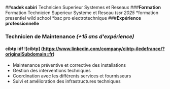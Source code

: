 ##**sadek sabiri**
Technicien Superieur Systemes et Reseaux 
###**Formation**
Formation Technicien Superieur Systeme et Reseau  _tssr 2025_
*formation presentiel wild school 
*bac pro electrotechnique 
###**Expérience professionnelle**  
### **Technicien de Maintenance** *(+15 ans d'expérience)* 
#### cibtp idf ![cibtp]  (https://www.linkedin.com/company/cibtp-iledefrance/?originalSubdomain=fr)
* Maintenance préventive et corrective des installations  
* Gestion des interventions techniques  
* Coordination avec les différents services et fournisseurs  
* Suivi et amélioration des infrastructures techniques  
